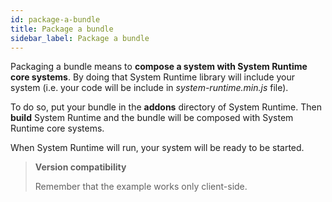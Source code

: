 ```yaml
---
id: package-a-bundle
title: Package a bundle
sidebar_label: Package a bundle
---
```


Packaging a bundle means to **compose a system with System Runtime core systems**. By doing that System Runtime library will include your system (i.e. your code will be include in *system-runtime.min.js* file).

To do so, put your bundle in the **addons** directory of System Runtime. Then **build** System Runtime and the bundle will be composed with System Runtime core systems.

When System Runtime will run, your system will be ready to be started.

>**Version compatibility**
>
>Remember that the example works only client-side.